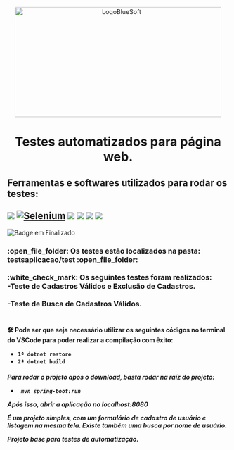 <p align="center">
  <img width="470" height="250" src="https://user-images.githubusercontent.com/121841560/231331285-65ab01cb-1fcf-49d4-be5d-225d209c1714.png" alt="LogoBlueSoft">
</p>

<h1 align="center">Testes automatizados para página web.</h1>

<h2> Ferramentas e softwares utilizados para rodar os testes: 
 <br>
 <br>
<img src= "https://img.shields.io/badge/Linguagem-C%23-blueviolet">
<a href = https://www.selenium.dev/><img src= "https://img.shields.io/badge/Ferramenta-SELENIUM-greenSelenium" alt="Selenium"/><a>
<a href = https://code.visualstudio.com/><img src= "https://img.shields.io/badge/IDE-VSCODE-blue"><a>
<img src="https://img.shields.io/badge/Navegador-GOOGLE%20CHROME-red">
<img src="https://img.shields.io/badge/GOOGLE%20CHROME-ver.112.0.5615.50%2064%20bits-orange">
<img src="https://img.shields.io/badge/SO-Windows%2010-lightgrey"></h2>

![Badge em Finalizado](http://img.shields.io/static/v1?label=STATUS&message=%20FINALIZADO&color=GREEN&?style=for-the-badge&logo=appveyor)  

<h3> :open_file_folder: Os testes estão localizados na pasta: testsaplicacao/test :open_file_folder: 
 <br>
 <br>
  :white_check_mark: Os seguintes testes foram realizados: <br>
  -Teste de Cadastros Válidos e Exclusão de Cadastros.<br>
  <br>
  -Teste de Busca de Cadastros Válidos.<br>
  <br>
  </h3>

  
<h4>🛠️ Pode ser que seja necessário utilizar os seguintes códigos no terminal do VSCode para poder realizar a compilação com êxito:

- `1ª dotnet restore`
  <br>
- `2ª dotnet build`</h4>
  
<h5>Para rodar o projeto após o download, basta rodar na raíz do projeto:

- ` mvn spring-boot:run`

Após isso, abrir a aplicação no localhost:8080

É um projeto simples, com um formulário de cadastro de usuário e listagem na mesma tela.
Existe também uma busca por nome de usuário.

Projeto base para testes de automatização.</h5>
